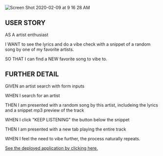 ![Screen Shot 2020-02-09 at 9 16 28 AM](https://user-images.githubusercontent.com/59029999/74161090-05ca6b80-4be4-11ea-981a-79a511526458.png)

## USER STORY

AS A artist enthusiast

I WANT to see the lyrics and do a vibe check with a snippet of a random song by one of my favorite artists.

SO THAT I can find a NEW favorite song to vibe to.

## FURTHER DETAIL

GIVEN an artist search with form inputs

WHEN I search for an artist

THEN I am presented with a random song by this artist, includeing the lyrics and a snippet mp3 preview of the track

WHEN I click "KEEP LISTENING" the button below the snippet

THEN I am presented with a new tab playing the entire track 

WHEN I feel the need to vibe further, the process naturally repeats.


[See the deployed application by clicking here.](https://taralovestea.github.io/New-Favorite-Song/)
